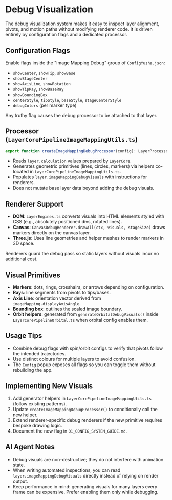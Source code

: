 # Debug Visualization

The debug visualization system makes it easy to inspect layer alignment, pivots, and motion paths without modifying renderer code. It is driven entirely by configuration flags and a dedicated processor.

## Configuration Flags
Enable flags inside the "Image Mapping Debug" group of `ConfigYuzha.json`:
- `showCenter`, `showTip`, `showBase`
- `showStageCenter`
- `showAxisLine`, `showRotation`
- `showTipRay`, `showBaseRay`
- `showBoundingBox`
- `centerStyle`, `tipStyle`, `baseStyle`, `stageCenterStyle`
- `debugColors` (per marker type)

Any truthy flag causes the debug processor to be attached to that layer.

## Processor (`LayerCorePipelineImageMappingUtils.ts`)
```ts
export function createImageMappingDebugProcessor(config): LayerProcessor
```
- Reads `layer.calculation` values prepared by `LayerCore`.
- Generates geometric primitives (lines, circles, markers) via helpers co-located in `LayerCorePipelineImageMappingUtils.ts`.
- Populates `layer.imageMappingDebugVisuals` with instructions for renderers.
- Does not mutate base layer data beyond adding the debug visuals.

## Renderer Support
- **DOM**: `LayerEngines.ts` converts visuals into HTML elements styled with CSS (e.g., absolutely positioned divs, rotated lines).
- **Canvas**: `CanvasDebugRenderer.drawAll(ctx, visuals, stageSize)` draws markers directly on the canvas layer.
- **Three.js**: Uses line geometries and helper meshes to render markers in 3D space.

Renderers guard the debug pass so static layers without visuals incur no additional cost.

## Visual Primitives
- **Markers**: dots, rings, crosshairs, or arrows depending on configuration.
- **Rays**: line segments from pivots to tips/bases.
- **Axis Line**: orientation vector derived from `imageMapping.displayAxisAngle`.
- **Bounding box**: outlines the scaled image boundary.
- **Orbit helpers**: generated from `generateOrbitalDebugVisuals()` inside `LayerCorePipelineOrbital.ts` when orbital config enables them.

## Usage Tips
- Combine debug flags with spin/orbit configs to verify that pivots follow the intended trajectories.
- Use distinct colours for multiple layers to avoid confusion.
- The `Config` popup exposes all flags so you can toggle them without rebuilding the app.

## Implementing New Visuals
1. Add generator helpers in `LayerCorePipelineImageMappingUtils.ts` (follow existing patterns).
2. Update `createImageMappingDebugProcessor()` to conditionally call the new helper.
3. Extend renderer-specific debug renderers if the new primitive requires bespoke drawing logic.
4. Document the new flag in `01_CONFIG_SYSTEM_GUIDE.md`.

## AI Agent Notes
- Debug visuals are non-destructive; they do not interfere with animation state.
- When writing automated inspections, you can read `layer.imageMappingDebugVisuals` directly instead of relying on render output.
- Keep performance in mind: generating visuals for many layers every frame can be expensive. Prefer enabling them only while debugging.
